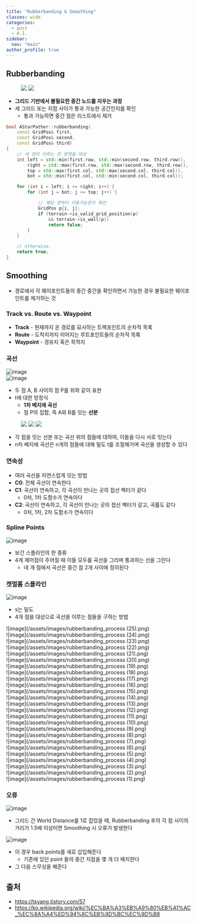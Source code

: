 ```yaml
---
title: "Rubberbanding & Smoothing"
classes: wide
categories: 
  - post
  - A.I.
sidebar:
  nav: "main"
author_profile: true
---
```

   
## Rubberbanding
<figure class="half">
    <a href="/assets/images/{1ED93BDA-6379-4B4F-A841-A9AA03312F9B}.png"><img src="/assets/images/{1ED93BDA-6379-4B4F-A841-A9AA03312F9B}.png"></a>
    <a href="/assets/images/{66DBC664-F945-484D-A286-E4712E3162DF}.png"><img src="/assets/images/{66DBC664-F945-484D-A286-E4712E3162DF}.png"></a>
</figure>

* **그리드 기반에서 불필요한 중간 노드를 지우는 과정**
* 세 그리드 또는 지점 사이가 통과 가능한 공간인지를 확인
  * 통과 가능하면 중간 점은 리스트에서 제거

```c++
bool AStarPather::rubberbanding(
    const GridPos& first, 
    const GridPos& second,
    const GridPos& third)
{
    // 세 점이 이루는 전 영역을 대상
    int left = std::min(first.row, std::min(second.row, third.row)),
        right = std::max(first.row, std::max(second.row, third.row)),
        top = std::max(first.col, std::max(second.col, third.col)),
        bot = std::min(first.col, std::min(second.col, third.col));

    for (int i = left; i <= right; i++) {
        for (int j = bot; j <= top; j++) {

            // 해당 영역이 이동가능한지 확인
            GridPos p{i, j};
            if (terrain->is_valid_grid_position(p)
                && terrain->is_wall(p))
                return false;
        }
    }

    // otherwise,
    return true;
}
```

## Smoothing
* 경로에서 각 웨이포인트들의 중간 중간을 확인하면서 가능한 경우 불필요한 웨이포인트를 제거하는 것

### Track vs. Route vs. Waypoint
* **Track** - 현재까지 온 경로를 묘사하는 트랙포인트의 순차적 목록
* **Route** - 도착지까지 이어지는 루트포인트들의 순차적 목록
* **Waypoint** - 경유지 혹은 목적지

### 곡선
![image](/assets/images/curve_formula.png)  
![image](/assets/images/img1.daumcdn.net.png)
* 두 점 A, B 사이의 점 P를 위와 같이 표현
* t에 대한 방정식
  * **1차 베지에 곡선**
  * 점 P의 집합, 즉 A와 B를 잇는 **선분**

<figure class="half">
    <a href="/assets/images/img2.daumcdn.net.png"><img src="/assets/images/img2.daumcdn.net.png"></a>
    <a href="/assets/images/img3.daumcdn.net.png"><img src="/assets/images/img3.daumcdn.net.png"></a>
    <a href="/assets/images/img4.daumcdn.net.png"><img src="/assets/images/img4.daumcdn.net.png"></a>
</figure>

* 각 점을 잇는 선분 또는 곡선 위의 점들에 대하여, 이들을 다시 서로 잇는다
* n차 베지에 곡선은 n개의 점들에 대해 밀도 t를 조절해가며 곡선을 생성할 수 있다

### 연속성
* 여러 곡선을 자연스럽게 잇는 방법
* **C0**: 전체 곡선이 연속한다
* **C1**: 곡선이 연속하고, 각 곡선이 만나는 곳의 접선 벡터가 같다
  * 0차, 1차 도함수가 연속이다
* **C2**: 곡선이 연속하고, 각 곡선이 만나는 곳의 접선 벡터가 같고, 곡률도 같다
  * 0차, 1차, 2차 도함수가 연속이다

### Spline Points
![image](/assets/images/{01A05CC8-3CA4-4FC5-A01F-A9EA746D3AF9}.png)
* 보간 스플라인의 한 종류
* 4게 제어점이 주어질 때 이들 모두를 곡선을 그리며 통과하는 선을 그린다
  * 네 개 점에서 곡선은 중간 점 2개 사이에 정의된다

### 캣멀롬 스플라인
![image](/assets/images/{3AE4B197-CA39-45D4-9060-63382DF8E7EE}.png)
* s는 밀도
* 4개 점을 대상으로 곡선을 이루는 점들을 구하는 방법

![image](/assets/images/rubberbanding_process (25).png)  
![image](/assets/images/rubberbanding_process (24).png)  
![image](/assets/images/rubberbanding_process (23).png)  
![image](/assets/images/rubberbanding_process (22).png)  
![image](/assets/images/rubberbanding_process (21).png)  
![image](/assets/images/rubberbanding_process (20).png)  
![image](/assets/images/rubberbanding_process (19).png)  
![image](/assets/images/rubberbanding_process (18).png)  
![image](/assets/images/rubberbanding_process (17).png)  
![image](/assets/images/rubberbanding_process (16).png)  
![image](/assets/images/rubberbanding_process (15).png)  
![image](/assets/images/rubberbanding_process (14).png)  
![image](/assets/images/rubberbanding_process (13).png)  
![image](/assets/images/rubberbanding_process (12).png)  
![image](/assets/images/rubberbanding_process (11).png)  
![image](/assets/images/rubberbanding_process (10).png)  
![image](/assets/images/rubberbanding_process (9).png)  
![image](/assets/images/rubberbanding_process (8).png)  
![image](/assets/images/rubberbanding_process (7).png)  
![image](/assets/images/rubberbanding_process (6).png)  
![image](/assets/images/rubberbanding_process (5).png)  
![image](/assets/images/rubberbanding_process (4).png)  
![image](/assets/images/rubberbanding_process (3).png)  
![image](/assets/images/rubberbanding_process (2).png)  
![image](/assets/images/rubberbanding_process (1).png)  

### 오류
![image](/assets/images/{3A358BB3-8D0C-4799-8E7C-3FA8728B062C}.png)  
* 그리드 간 World Distance를 1로 잡았을 때, Rubberbanding 후의 각 점 사이의 거리가 1.5배 이상이면 Smoothing 시 오류가 발생한다

![image](/assets/images/{B7E890C3-A051-4B3D-A264-5DF75D2950AF}.png)  
* 이 경우 back points를 새로 삽입해준다
  * 기존에 있던 point 들의 중간 지점을 몇 개 더 배치한다
* 그 다음 스무싱을 해준다

## 출처
* <https://tsyang.tistory.com/57>
* <https://ko.wikipedia.org/wiki/%EC%BA%A3%EB%A9%80%EB%A1%AC_%EC%8A%A4%ED%94%8C%EB%9D%BC%EC%9D%B8>